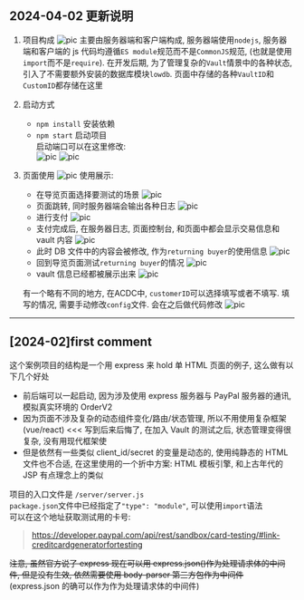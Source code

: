 ## 2024-04-02 更新说明

1. 项目构成
   ![pic](./readmePic/001.png)
   主要由服务器端和客户端构成, 服务器端使用`nodejs`, 服务器端和客户端的 js 代码均遵循`ES module`规范而不是`CommonJS`规范, (也就是使用`import`而不是`require`). 在开发后期, 为了管理复杂的`Vault`情景中的各种状态, 引入了不需要额外安装的数据库模块`lowdb`. 页面中存储的各种`VaultID`和`CustomID`都存储在这里

2. 启动方式

    - `npm install` 安装依赖
    - `npm start` 启动项目  
      启动端口可以在这里修改:  
      ![pic](./readmePic/002.png)
      ![pic](./readmePic/003.png)

3. 页面使用
   ![pic](./readmePic/004.png)
   使用展示:
    - 在导览页面选择要测试的场景
      ![pic](./readmePic/005.png)
    - 页面跳转, 同时服务器端会输出各种日志
      ![pic](./readmePic/006.png)
    - 进行支付
      ![pic](./readmePic/007.png)
    - 支付完成后, 在服务器日志, 页面控制台, 和页面中都会显示交易信息和 vault 内容
      ![pic](./readmePic/008.png)
    - 此时 DB 文件中的内容会被修改, 作为`returning buyer`的使用信息
      ![pic](./readmePic/009.png)
    - 回到导览页面测试`returning buyer`的情况
      ![pic](./readmePic/010.png)
    - vault 信息已经都被展示出来
      ![pic](./readmePic/011.png)

    有一个略有不同的地方, 在ACDC中, `customerID`可以选择填写或者不填写.
    填写的情况, 需要手动修改`config`文件. 会在之后做代码修改
    ![pic](./readmePic/012.png)
---

## [2024-02]first comment

这个案例项目的结构是一个用 express 来 hold 单 HTML 页面的例子, 这么做有以下几个好处

-   前后端可以一起启动, 因为涉及使用 express 服务器与 PayPal 服务器的通讯, 模拟真实环境的 OrderV2
-   因为页面不涉及复杂的动态组件变化/路由/状态管理, 所以不用使用复杂框架(vue/react) <<< 写到后来后悔了, 在加入 Vault 的测试之后, 状态管理变得很复杂, 没有用现代框架使
-   但是依然有一些类似 client_id/secret 的变量是动态的, 使用纯静态的 HTML 文件也不合适, 在这里使用的一个折中方案: HTML 模板引擎, 和上古年代的 JSP 有点理念上的类似

项目的入口文件是 `/server/server.js`  
`package.json`文件中已经指定了`"type": "module"`, 可以使用`import`语法  
可以在这个地址获取测试用的卡号:

> https://developer.paypal.com/api/rest/sandbox/card-testing/#link-creditcardgeneratorfortesting

~~注意, 虽然官方说了 express 现在可以用 express.json()作为处理请求体的中间件, 但是没有生效, 依然需要使用 body-parser 第三方包作为中间件~~ (express.json 的确可以作为作为处理请求体的中间件)
